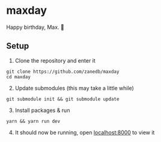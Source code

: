 # maxday

Happy birthday, Max. 🎂

## Setup

1. Clone the repository and enter it
```
git clone https://github.com/zanedb/maxday
cd maxday
```
2. Update submodules (this may take a little while)
```
git submodule init && git submodule update
```
3. Install packages & run
```
yarn && yarn run dev
```
4. It should now be running, open [localhost:8000](http://localhost:8000) to view it
